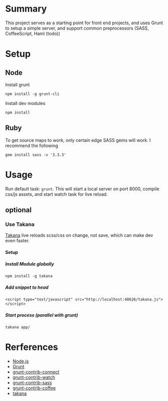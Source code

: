 # Summary
This project serves as a starting point for front end projects, and uses Grunt to setup a simple server, and support common preprocessors (SASS, CoffeeScript, Haml (todo))

# Setup
## Node

Install grunt
    
    npm install -g grunt-cli

Install dev modules
 
    npm install


## Ruby

To get source maps to work, only certain edge SASS gems will work. I recommend the following

    gem install sass -v '3.3.3'


# Usage
Run default task: `grunt`. This will start a local server on port 8000, compile css/js assets, and start watch task for live reload.

## optional

### Use Takana
[Takana](http://usetakana.com/) live reloads scss/css on change, not save, which can make dev even faster. 

#### Setup
##### Install Module globally

    npm install -g takana
    
##### Add snippet to head

    <script type="text/javascript" src="http://localhost:48626/takana.js"></script>
    
##### Start process (parallel with grunt)
    
    takana app/



# Rerferences
- [Node.js](http://nodejs.org/)
- [Grunt](http://gruntjs.com/)
- [grunt-contrib-connect](https://github.com/gruntjs/grunt-contrib-connect)
- [grunt-contrib-watch](https://github.com/gruntjs/grunt-contrib-watch)
- [grunt-contrib-sass](https://github.com/gruntjs/grunt-contrib-sass)
- [grunt-contrib-coffee](https://github.com/gruntjs/grunt-contrib-coffee)
- [takana](https://github.com/mechio/takana)
